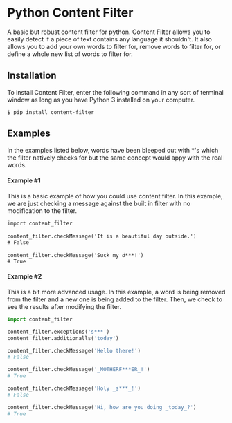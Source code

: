 # Python Content Filter
A basic but robust content filter for python. Content Filter allows you to easily detect if a piece of text 
contains any language it shouldn't. It also allows you to add your own words to filter for, remove words to filter for, 
or define a whole new list of words to filter for.

## Installation
To install Content Filter, enter the following command in any sort of terminal window as long as you have Python 3 installed on your computer.
```
$ pip install content-filter
```

## Examples
In the examples listed below, words have been bleeped out with \*'s which the filter natively checks for but the same concept would appy with the real words.

#### Example #1
This is a basic example of how you could use content filter. In this example, we are just checking a message against the built in filter with no modification to the filter.
<pre lang=python><code>import content_filter</code>

<code>content_filter.checkMessage('It is a beautiful day outside.')</code>
<code># False</code>

<code>content_filter.checkMessage('Suck my <em>d***</em>!')</code>
<code># True</code></pre>
#### Example #2
This is a bit more advanced usage. In this example, a word is being removed from the filter and a new one is being added to the filter. Then, we check to see the results after modifying the filter.
```python
import content_filter

content_filter.exceptions('s***')
content_filter.additionalls('today')

content_filter.checkMessage('Hello there!')
# False

content_filter.checkMessage('_MOTHERF***ER_!')
# True

content_filter.checkMessage('Holy _s***_!')
# False

content_filter.checkMessage('Hi, how are you doing _today_?')
# True
```

